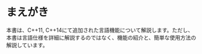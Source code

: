まえがき
=======
本書は、C++11, C++14にて追加された言語機能について解説します。ただし、本書は言語仕様を詳細に解説するのではなく、機能の紹介と、簡単な使用方法の解説しています。


